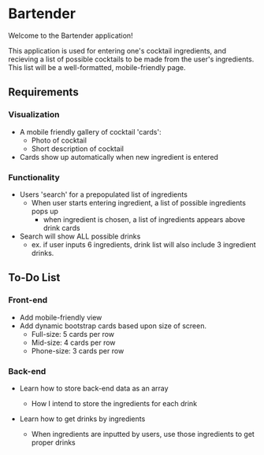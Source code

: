 # Bartender

Welcome to the Bartender application!

This application is used for entering one's cocktail ingredients, and recieving a list of possible cocktails to be made from the user's ingredients. 
This list will be a well-formatted, mobile-friendly page.

## Requirements

### Visualization

- A mobile friendly gallery of cocktail 'cards':
  - Photo of cocktail
  - Short description of cocktail
- Cards show up automatically when new ingredient is entered

### Functionality
- Users 'search' for a prepopulated list of ingredients
  - When user starts entering ingredient, a list of possible ingredients pops up
    - when ingredient is chosen, a list of ingredients appears above drink cards
- Search will show ALL possible drinks
  - ex. if user inputs 6 ingredients, drink list will also include 3 ingredient drinks.

## To-Do List

### Front-end
- Add mobile-friendly view
- Add dynamic bootstrap cards based upon size of screen.
  - Full-size: 5 cards per row
  - Mid-size: 4 cards per row
  - Phone-size: 3 cards per row

### Back-end
- Learn how to store back-end data as an array
  - How I intend to store the ingredients for each drink

- Learn how to get drinks by ingredients
  - When ingredients are inputted by users, use those ingredients to get proper drinks